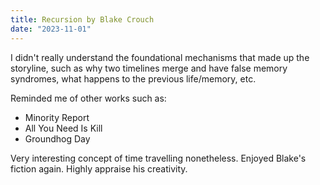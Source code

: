 ```yaml
---
title: Recursion by Blake Crouch
date: "2023-11-01"
---
```


I didn't really understand the foundational mechanisms that made up the storyline, such as why two timelines merge and have false memory syndromes, what happens to the previous life/memory, etc.

Reminded me of other works such as:
- Minority Report
- All You Need Is Kill 
- Groundhog Day

Very interesting concept of time travelling nonetheless.
Enjoyed Blake's fiction again.
Highly appraise his creativity.
